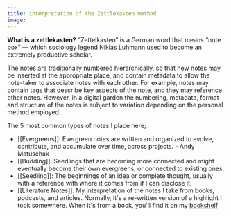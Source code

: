```yaml
---
title: interpretation of the Zettlekasten method
image: 
---
```

**What is a zettlekasten?**
“Zettelkasten” is a German word that means “note box” — which sociology legend Niklas Luhmann used to become an extremely productive scholar. 

The notes are traditionally numbered hierarchically, so that new notes may be inserted at the appropriate place, and contain metadata to allow the note-taker to associate notes with each other. For example, notes may contain tags that describe key aspects of the note, and they may reference other notes. However, in a digital garden the numbering, metadata, format and structure of the notes is subject to variation depending on the personal method employed.

The 5 most common types of notes I place here;

- [[Evergreens]]: Evergreen notes are written and organized to evolve, contribute, and accumulate over time, across projects. - Andy Matuschak
- [[Budding]]: Seedlings that are becoming more connected and might eventually become their own evergreens, or connected to existing ones.
- [[Seedling]]: The beginnings of an idea or complete thought, usually with a reference with where it comes from if I can disclose it.
- [[Literature Notes]]: My interpretation of the notes I take from books, podcasts, and articles. Normally, it's a re-written version of a highlight I took somewhere. When it's from a book, you'll find it on my [bookshelf](/bookshelf)
